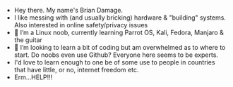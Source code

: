 - Hey there. My name's Brian Damage.
- I like messing with (and usually bricking) hardware & "building" systems. Also interested in online safety/privacy issues
- 🌱 I’m a Linux noob, currently learning Parrot OS, Kali, Fedora, Manjaro & the guitar
- 💞️ I’m looking to learn a bit of coding but am overwhelmed as to where to start. Do noobs even use Github? Everyone here seems to be experts. 
- I'd love to learn enough to one be of some use to people in countries that have little, or no, internet freedom etc.
- Erm...HELP!!!

<!---
BrDamage/BrDamage is a ✨ special ✨ repository because its `README.md` (this file) appears on your GitHub profile.
You can click the Preview link to take a look at your changes.
--->
